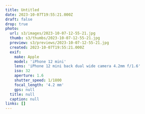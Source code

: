 ```yaml
---
title: Untitled
date: 2023-10-07T19:55:21.000Z
draft: false
drop: true
photo:
  url: s3/images/2023-10-07-12-55-21.jpg
  thumb: s3/thumbs/2023-10-07-12-55-21.jpg
  preview: s3/previews/2023-10-07-12-55-21.jpg
  created: 2023-10-07T19:55:21.000Z
  exif:
    make: Apple
    model: 'iPhone 12 mini'
    lens: 'iPhone 12 mini back dual wide camera 4.2mm f/1.6'
    iso: 32
    aperture: 1.6
    shutter_speed: 1/1800
    focal_length: '4.2 mm'
    gps: null
  title: null
  caption: null
links: []
---
```

